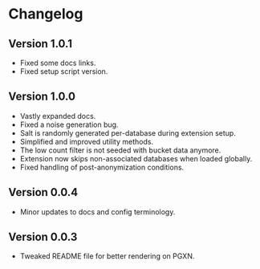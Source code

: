 # Changelog

## Version 1.0.1
  - Fixed some docs links.
  - Fixed setup script version.

## Version 1.0.0

- Vastly expanded docs.
- Fixed a noise generation bug.
- Salt is randomly generated per-database during extension setup.
- Simplified and improved utility methods.
- The low count filter is not seeded with bucket data anymore.
- Extension now skips non-associated databases when loaded globally.
- Fixed handling of post-anonymization conditions.

## Version 0.0.4

- Minor updates to docs and config terminology.

## Version 0.0.3

- Tweaked README file for better rendering on PGXN.
